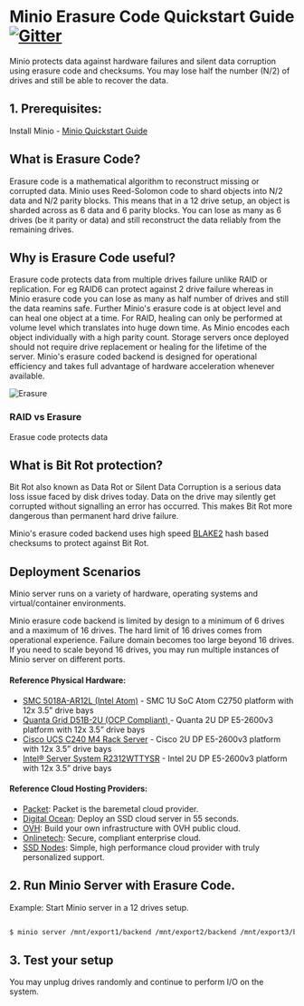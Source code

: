 # Minio Erasure Code Quickstart Guide [![Gitter](https://badges.gitter.im/Join%20Chat.svg)](https://gitter.im/minio/minio?utm_source=badge&utm_medium=badge&utm_campaign=pr-badge&utm_content=badge)

Minio protects data against hardware failures and silent data corruption using erasure code and checksums. You may lose  half the number (N/2) of drives and still be able to recover the data.

## 1. Prerequisites:

Install Minio - [Minio Quickstart Guide](https://docs.minio.io/docs/minio)

## What is Erasure Code?

Erasure code is a mathematical algorithm to reconstruct missing or corrupted data. Minio uses Reed-Solomon code to shard objects into N/2 data and N/2 parity blocks. This means that in a 12 drive setup, an object is sharded across as 6 data and 6 parity blocks. You can lose as many as 6 drives (be it parity or data) and still reconstruct the data reliably from the remaining drives. 

## Why is Erasure Code useful?

Erasure code protects data from multiple drives failure unlike RAID or replication. For eg RAID6 can protect against 2 drive failure whereas in Minio erasure code you can lose as many as half number of drives and still the data reamins safe. Further Minio's erasure code is at object level and can heal one object at a time. For RAID, healing can only be performed at volume level which translates into huge down time. As Minio encodes each object individually with a high parity count. Storage servers once deployed should not require drive replacement or healing for the lifetime of the server. Minio's erasure coded backend is designed for operational efficiency and takes full advantage of hardware acceleration whenever available.

![Erasure](https://raw.githubusercontent.com/minio/minio/master/docs/screenshots/erasure-code.jpg?raw=true)

### RAID vs Erasure
Erasue code protects data 

## What is Bit Rot protection?

Bit Rot also known as Data Rot or Silent Data Corruption is a serious data loss issue faced by disk drives today. Data on the drive may silently get corrupted without signalling an error has occurred. This makes Bit Rot more dangerous than permanent hard drive failure. 

Minio's erasure coded backend uses high speed [BLAKE2](https://blog.minio.io/accelerating-blake2b-by-4x-using-simd-in-go-assembly-33ef16c8a56b#.jrp1fdwer) hash based checksums to protect against Bit Rot.  

## Deployment Scenarios

Minio server runs on a variety of hardware, operating systems and virtual/container environments. 

Minio erasure code backend is limited by design to a minimum of 6 drives and a maximum of 16 drives. The hard limit of 16 drives comes from operational experience. Failure domain becomes too large beyond 16 drives. If you need to scale beyond 16 drives, you may run multiple instances of Minio server on different ports. 

#### Reference Physical Hardware: 

* [SMC 5018A-AR12L (Intel Atom)](http://www.supermicro.com/products/system/1U/5018/SSG-5018A-AR12L.cfm?parts=SHOW) - SMC 1U SoC Atom C2750 platform with 12x 3.5” drive bays
* [Quanta Grid D51B-2U (OCP Compliant) ](http://www.qct.io/Product/Servers/Rackmount-Servers/2U/QuantaGrid-D51B-2U-p256c77c70c83c118)- Quanta 2U DP E5-2600v3 platform with 12x 3.5” drive bays
* [Cisco UCS C240 M4 Rack Server](http://www.cisco.com/c/en/us/products/servers-unified-computing/ucs-c240-m4-rack-server/index.html) - Cisco 2U DP E5-2600v3 platform with 12x 3.5” drive bays
* [Intel® Server System R2312WTTYSR](http://ark.intel.com/products/88286) - Intel 2U DP E5-2600v3 platform with 12x 3.5” drive bays

#### Reference Cloud Hosting Providers:

* [Packet](https://www.packet.net): Packet is the baremetal cloud provider.
* [Digital Ocean](https://www.digitalocean.com): Deploy an SSD cloud server in 55 seconds.
* [OVH](https://www.ovh.com/us): Build your own infrastructure with OVH public cloud.
* [Onlinetech](http://www.onlinetech.com): Secure, compliant enterprise cloud.
* [SSD Nodes](https://www.ssdnodes.com): Simple, high performance cloud provider with truly personalized support.

## 2. Run Minio Server with Erasure Code.

Example: Start Minio server in a 12 drives setup.

```sh

$ minio server /mnt/export1/backend /mnt/export2/backend /mnt/export3/backend /mnt/export4/backend /mnt/export5/backend /mnt/export6/backend /mnt/export7/backend /mnt/export8/backend /mnt/export9/backend /mnt/export10/backend /mnt/export11/backend /mnt/export12/backend

```

## 3. Test your setup

You may unplug drives randomly and continue to perform I/O on the system.
